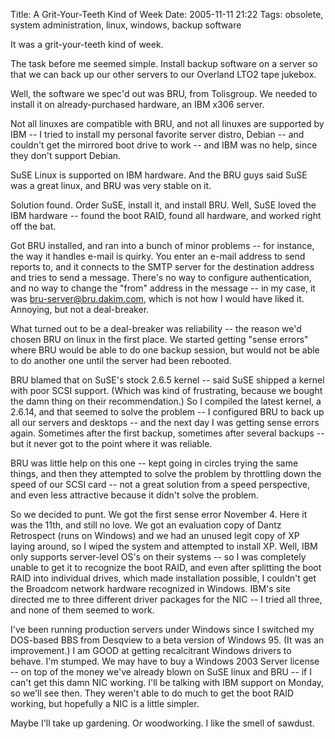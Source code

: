 Title: A Grit-Your-Teeth Kind of Week
Date: 2005-11-11 21:22
Tags: obsolete, system administration, linux, windows, backup software

It was a grit-your-teeth kind of week.

The task before me seemed simple. Install backup software on a server so
that we can back up our other servers to our Overland LTO2 tape jukebox.

Well, the software we spec'd out was BRU, from Tolisgroup. We needed to
install it on already-purchased hardware, an IBM x306 server.

Not all linuxes are compatible with BRU, and not all linuxes are
supported by IBM -- I tried to install my personal favorite server
distro, Debian -- and couldn't get the mirrored boot drive to work --
and IBM was no help, since they don't support Debian.

SuSE Linux is supported on IBM hardware. And the BRU guys said SuSE was
a great linux, and BRU was very stable on it.

Solution found. Order SuSE, install it, and install BRU. Well, SuSE
loved the IBM hardware -- found the boot RAID, found all hardware, and
worked right off the bat.

Got BRU installed, and ran into a bunch of minor problems -- for
instance, the way it handles e-mail is quirky. You enter an e-mail
address to send reports to, and it connects to the SMTP server for the
destination address and tries to send a message. There's no way to
configure authentication, and no way to change the "from" address in the
message -- in my case, it was bru-server@bru.dakim.com, which is not how
I would have liked it. Annoying, but not a deal-breaker.

What turned out to be a deal-breaker was reliability -- the reason we'd
chosen BRU on linux in the first place. We started getting "sense
errors" where BRU would be able to do one backup session, but would not
be able to do another one until the server had been rebooted.

BRU blamed that on SuSE's stock 2.6.5 kernel -- said SuSE shipped a
kernel with poor SCSI support. (Which was kind of frustrating, because
we bought the damn thing on their recommendation.) So I compiled the
latest kernel, a 2.6.14, and that seemed to solve the problem -- I
configured BRU to back up all our servers and desktops -- and the next
day I was getting sense errors again. Sometimes after the first backup,
sometimes after several backups -- but it never got to the point where
it was reliable.

BRU was little help on this one -- kept going in circles trying the same
things, and then they attempted to solve the problem by throttling down
the speed of our SCSI card -- not a great solution from a speed
perspective, and even less attractive because it didn't solve the
problem.

So we decided to punt. We got the first sense error November 4. Here it
was the 11th, and still no love. We got an evaluation copy of Dantz
Retrospect (runs on Windows) and we had an unused legit copy of XP
laying around, so I wiped the system and attempted to install XP. Well,
IBM only supports server-level OS's on their systems -- so I was
completely unable to get it to recognize the boot RAID, and even after
splitting the boot RAID into individual drives, which made installation
possible, I couldn't get the Broadcom network hardware recognized in
Windows. IBM's site directed me to three different driver packages for
the NIC -- I tried all three, and none of them seemed to work.

I've been running production servers under Windows since I switched my
DOS-based BBS from Desqview to a beta version of Windows 95. (It was an
improvement.) I am GOOD at getting recalcitrant Windows drivers to
behave. I'm stumped. We may have to buy a Windows 2003 Server license --
on top of the money we've already blown on SuSE linux and BRU -- if I
can't get this damn NIC working. I'll be talking with IBM support on
Monday, so we'll see then. They weren't able to do much to get the boot
RAID working, but hopefully a NIC is a little simpler.

Maybe I'll take up gardening. Or woodworking. I like the smell of
sawdust.

